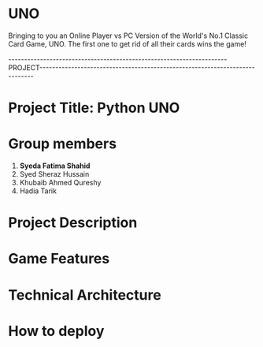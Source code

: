 # UNO
Bringing to you an Online Player vs PC Version of the World's No.1 Classic Card Game, UNO. The first one to get rid of all their cards wins the game!

---------------------------------------------------------------------PROJECT----------------------------------------------------------------------------
# Project Title: Python UNO

# Group members
  1) **Syeda Fatima Shahid**
  2) Syed Sheraz Hussain
  3) Khubaib Ahmed Qureshy
  4) Hadia Tarik

# Project Description

# Game Features

# Technical Architecture

# How to deploy
